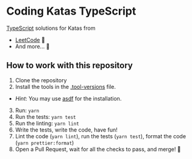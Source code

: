 # Coding Katas TypeScript

[TypeScript](https://www.typescriptlang.org/) solutions for Katas from

- [LeetCode](https://leetcode.com/) 🧡
- And more... 🌈

## How to work with this repository

1. Clone the repository
2. Install the tools in the [.tool-versions](.tool-versions) file.
* _Hint_: You may use [asdf](https://asdf-vm.com/) for the installation.
3. Run: `yarn`
4. Run the tests: `yarn test`
5. Run the linting: `yarn lint`
6. Write the tests, write the code, have fun!
7. Lint the code (`yarn lint`), run the tests (`yarn test`), format the code (`yarn prettier:format`)
8. Open a Pull Request, wait for all the checks to pass, and merge! :tada:
